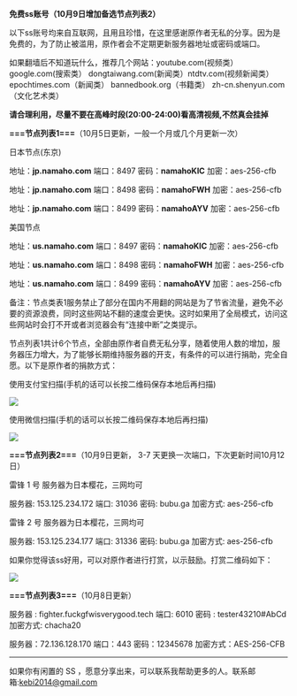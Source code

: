**免费ss账号（10月9日增加备选节点列表2）**

以下ss账号均来自互联网，且用且珍惜，在这里感谢原作者无私的分享。因为是免费的，为了防止被滥用，原作者会不定期更新服务器地址或密码或端口。

如果翻墙后不知道玩什么，推荐几个网站：youtube.com(视频类）  google.com(搜索类）  dongtaiwang.com(新闻类）ntdtv.com(视频新闻类）
epochtimes.com（新闻类）
bannedbook.org（书籍类）
zh-cn.shenyun.com（文化艺术类）


**请合理利用，尽量不要在高峰时段(20:00-24:00)看高清视频,不然真会挂掉**

**===节点列表1===**（10月5日更新，一般一个月或几个月更新一次）

日本节点(东京)

地址：**jp.namaho.com**
端口：8497
密码：**namahoKIC**
加密：aes-256-cfb

地址：**jp.namaho.com**
端口：8498
密码：**namahoFWH**
加密：aes-256-cfb

地址：**jp.namaho.com**
端口：8499
密码：**namahoAYV**
加密：aes-256-cfb

美国节点

地址：**us.namaho.com**
端口：8497
密码：**namahoKIC**
加密：aes-256-cfb

地址：**us.namaho.com**
端口：8498
密码：**namahoFWH**
加密：aes-256-cfb

地址：**us.namaho.com**
端口：8499
密码：**namahoAYV**
加密：aes-256-cfb

备注：节点类表1服务禁止了部分在国内不用翻的网站是为了节省流量，避免不必要的资源浪费，同时这些网站不翻的速度会更快。这时如果用了全局模式，访问这些网站时会打不开或者浏览器会有“连接中断”之类提示。

节点列表1共计6个节点，全部由原作者自费无私分享，随着使用人数的增加，服务器压力增大，为了能够长期维持服务器的开支，有条件的可以进行捐助，完全自愿。以下是原作者的捐款方式：

使用支付宝扫描(手机的话可以长按二维码保存本地后再扫描)

![](https://raw.githubusercontent.com/Alvin9999/pac2/master/支付11.jpg)


使用微信扫描(手机的话可以长按二维码保存本地后再扫描)

![](https://raw.githubusercontent.com/Alvin9999/pac2/master/支付22.png)

**===节点列表2===**（10月9日更新， 3-7 天更换一次端口，下次更新时间10月12日）

雷锋 1 号 服务器为日本樱花，三网均可

服务器: 153.125.234.172
端口: 31036
密码: bubu.ga
加密方式: aes-256-cfb

雷锋 2 号 服务器为日本樱花，三网均可

服务器: 153.125.234.177
端口: 31336
密码: bubu.ga
加密方式: aes-256-cfb

如果你觉得该ss好用，可以对原作者进行打赏，以示鼓励。打赏二维码如下：

![](https://raw.githubusercontent.com/Alvin9999/pac2/master/yu1.PNG)



**===节点列表3===**（10月8日更新）

服务器 : fighter.fuckgfwisverygood.tech
端口:  6010
密码 : tester43210#AbCd
加密方式: chacha20

服务器：72.136.128.170 
端口：443 
密码：12345678 
加密方式：AES-256-CFB


***

如果你有闲置的 SS ，愿意分享出来，可以联系我帮助更多的人。联系邮箱:kebi2014@gmail.com



